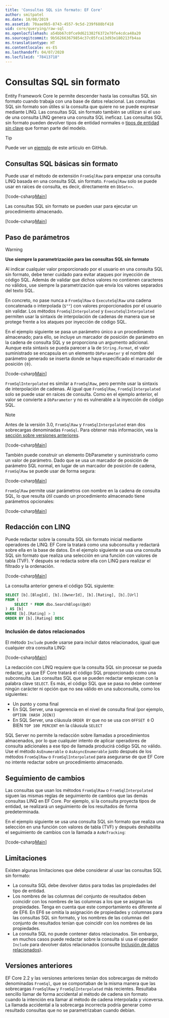 ```yaml
---
title: 'Consultas SQL sin formato: EF Core'
author: smitpatel
ms.date: 10/08/2019
ms.assetid: 70aae9b5-8743-4557-9c5d-239f688bf418
uid: core/querying/raw-sql
ms.openlocfilehash: a54bb67c0fce9d621382f6372e70fe4cdca48a20
ms.sourcegitcommit: 9b562663679854c37c05fca13d93e180213fb4aa
ms.translationtype: HT
ms.contentlocale: es-ES
ms.lasthandoff: 04/07/2020
ms.locfileid: "78413718"
---
```

# <a name="raw-sql-queries"></a>Consultas SQL sin formato

Entity Framework Core le permite descender hasta las consultas SQL sin formato cuando trabaja con una base de datos relacional. Las consultas SQL sin formato son útiles si la consulta que quiere no se puede expresar mediante LINQ. Las consultas SQL sin formato también se utilizan si el uso de una consulta LINQ genera una consulta SQL ineficaz. Las consultas SQL sin formato pueden devolver tipos de entidad normales o [tipos de entidad sin clave](xref:core/modeling/keyless-entity-types) que forman parte del modelo.

> [!TIP]  
> Puede ver un [ejemplo](https://github.com/dotnet/EntityFramework.Docs/tree/master/samples/core/Querying/) de este artículo en GitHub.

## <a name="basic-raw-sql-queries"></a>Consultas SQL básicas sin formato

Puede usar el método de extensión `FromSqlRaw` para empezar una consulta LINQ basada en una consulta SQL sin formato. `FromSqlRaw` solo se puede usar en raíces de consulta, es decir, directamente en `DbSet<>`.

[!code-csharp[Main](../../../samples/core/Querying/RawSQL/Sample.cs#FromSqlRaw)]

Las consultas SQL sin formato se pueden usar para ejecutar un procedimiento almacenado.

[!code-csharp[Main](../../../samples/core/Querying/RawSQL/Sample.cs#FromSqlRawStoredProcedure)]

## <a name="passing-parameters"></a>Paso de parámetros

> [!WARNING]
> **Use siempre la parametrización para las consultas SQL sin formato**
>
> Al indicar cualquier valor proporcionado por el usuario en una consulta SQL sin formato, debe tener cuidado para evitar ataques por inyección de código SQL. Además de validar que dichos valores no contienen caracteres no válidos, use siempre la parametrización que envía los valores separados del texto SQL.
>
> En concreto, no pase nunca a `FromSqlRaw` o `ExecuteSqlRaw` una cadena concatenada o interpolada (`$""`) con valores proporcionados por el usuario sin validar. Los métodos `FromSqlInterpolated` y `ExecuteSqlInterpolated` permiten usar la sintaxis de interpolación de cadenas de manera que se protege frente a los ataques por inyección de código SQL.

En el ejemplo siguiente se pasa un parámetro único a un procedimiento almacenado; para ello, se incluye un marcador de posición de parámetro en la cadena de consulta SQL y se proporciona un argumento adicional. Aunque esta sintaxis se pueda parecer a la de `String.Format`, el valor suministrado se encapsula en un elemento `DbParameter` y el nombre del parámetro generado se inserta donde se haya especificado el marcador de posición `{0}`.

[!code-csharp[Main](../../../samples/core/Querying/RawSQL/Sample.cs#FromSqlRawStoredProcedureParameter)]

`FromSqlInterpolated` es similar a `FromSqlRaw`, pero permite usar la sintaxis de interpolación de cadenas. Al igual que `FromSqlRaw`, `FromSqlInterpolated` solo se puede usar en raíces de consulta. Como en el ejemplo anterior, el valor se convierte a `DbParameter` y no es vulnerable a la inyección de código SQL.

> [!NOTE]
> Antes de la versión 3.0, `FromSqlRaw` y `FromSqlInterpolated` eran dos sobrecargas denominadas `FromSql`. Para obtener más información, vea la [sección sobre versiones anteriores](#previous-versions).

[!code-csharp[Main](../../../samples/core/Querying/RawSQL/Sample.cs#FromSqlInterpolatedStoredProcedureParameter)]

También puede construir un elemento DbParameter y suministrarlo como un valor de parámetro. Dado que se usa un marcador de posición de parámetro SQL normal, en lugar de un marcador de posición de cadena, `FromSqlRaw` se puede usar de forma segura:

[!code-csharp[Main](../../../samples/core/Querying/RawSQL/Sample.cs#FromSqlRawStoredProcedureSqlParameter)]

`FromSqlRaw` permite usar parámetros con nombre en la cadena de consulta SQL, lo que resulta útil cuando un procedimiento almacenado tiene parámetros opcionales:

[!code-csharp[Main](../../../samples/core/Querying/RawSQL/Sample.cs#FromSqlRawStoredProcedureNamedSqlParameter)]

## <a name="composing-with-linq"></a>Redacción con LINQ

Puede redactar sobre la consulta SQL sin formato inicial mediante operadores de LINQ. EF Core la tratará como una subconsulta y redactará sobre ella en la base de datos. En el ejemplo siguiente se usa una consulta SQL sin formato que realiza una selección en una función con valores de tabla (TVF). Y después se redacta sobre ella con LINQ para realizar el filtrado y la ordenación.

[!code-csharp[Main](../../../samples/core/Querying/RawSQL/Sample.cs#FromSqlInterpolatedComposed)]

La consulta anterior genera el código SQL siguiente:

```sql
SELECT [b].[BlogId], [b].[OwnerId], [b].[Rating], [b].[Url]
FROM (
    SELECT * FROM dbo.SearchBlogs(@p0)
) AS [b]
WHERE [b].[Rating] > 3
ORDER BY [b].[Rating] DESC
```

### <a name="including-related-data"></a>Inclusión de datos relacionados

El método `Include` puede usarse para incluir datos relacionados, igual que cualquier otra consulta LINQ:

[!code-csharp[Main](../../../samples/core/Querying/RawSQL/Sample.cs#FromSqlInterpolatedInclude)]

La redacción con LINQ requiere que la consulta SQL sin procesar se pueda redactar, ya que EF Core tratará el código SQL proporcionado como una subconsulta. Las consultas SQL que se pueden redactar empiezan con la palabra clave `SELECT`. Es más, el código SQL que se pasa no debe contener ningún carácter ni opción que no sea válido en una subconsulta, como los siguientes:

- Un punto y coma final
- En SQL Server, una sugerencia en el nivel de consulta final (por ejemplo, `OPTION (HASH JOIN)`)
- En SQL Server, una cláusula `ORDER BY` que no se usa con `OFFSET 0` O BIEN `TOP 100 PERCENT` en la cláusula `SELECT`

SQL Server no permite la redacción sobre llamadas a procedimientos almacenados, por lo que cualquier intento de aplicar operadores de consulta adicionales a ese tipo de llamada producirá código SQL no válido. Use el método `AsEnumerable` o `AsAsyncEnumerable` justo después de los métodos `FromSqlRaw` o `FromSqlInterpolated` para asegurarse de que EF Core no intente redactar sobre un procedimiento almacenado.

## <a name="change-tracking"></a>Seguimiento de cambios

Las consultas que usan los métodos `FromSqlRaw` o `FromSqlInterpolated` siguen las mismas reglas de seguimiento de cambios que las demás consultas LINQ en EF Core. Por ejemplo, si la consulta proyecta tipos de entidad, se realizará un seguimiento de los resultados de forma predeterminada.

En el ejemplo siguiente se usa una consulta SQL sin formato que realiza una selección en una función con valores de tabla (TVF) y después deshabilita el seguimiento de cambios con la llamada a `AsNoTracking`:

[!code-csharp[Main](../../../samples/core/Querying/RawSQL/Sample.cs#FromSqlInterpolatedAsNoTracking)]

## <a name="limitations"></a>Limitaciones

Existen algunas limitaciones que debe considerar al usar las consultas SQL sin formato:

- La consulta SQL debe devolver datos para todas las propiedades del tipo de entidad.
- Los nombres de las columnas del conjunto de resultados deben coincidir con los nombres de las columnas a los que se asignan las propiedades. Tenga en cuenta que este comportamiento es diferente al de EF6. En EF6 se omitía la asignación de propiedades y columnas para las consultas SQL sin formato, y los nombres de las columnas del conjunto de resultados tenían que coincidir con los nombres de las propiedades.
- La consulta SQL no puede contener datos relacionados. Sin embargo, en muchos casos puede redactar sobre la consulta si usa el operador `Include` para devolver datos relacionados (consulte [Inclusión de datos relacionados](#including-related-data)).

## <a name="previous-versions"></a>Versiones anteriores

EF Core 2.2 y las versiones anteriores tenían dos sobrecargas de método denominadas `FromSql`, que se comportaban de la misma manera que las sobrecargas `FromSqlRaw` y `FromSqlInterpolated` más recientes. Resultaba sencillo llamar de forma accidental al método de cadena sin formato cuando la intención era llamar al método de cadena interpolada y viceversa. La llamada accidental a la sobrecarga incorrecta podría generar como resultado consultas que no se parametrizaban cuando debían.

